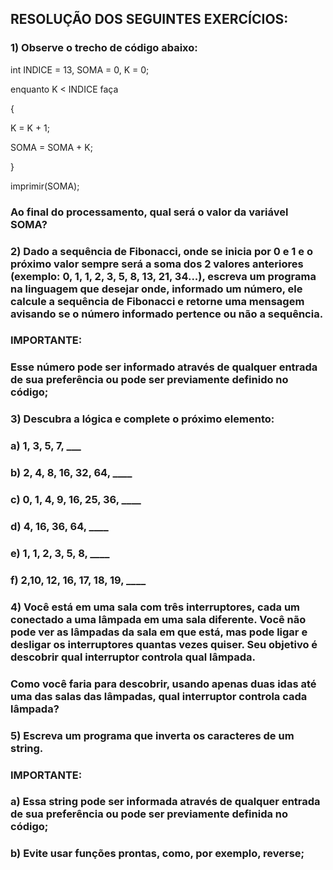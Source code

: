 ## RESOLUÇÃO DOS SEGUINTES EXERCÍCIOS:

### 1) Observe o trecho de código abaixo:

int INDICE = 13, SOMA = 0, K = 0;

enquanto K < INDICE faça

{

K = K + 1;

SOMA = SOMA + K;

}

imprimir(SOMA);

### Ao final do processamento, qual será o valor da variável SOMA?



### 2) Dado a sequência de Fibonacci, onde se inicia por 0 e 1 e o próximo valor sempre será a soma dos 2 valores anteriores (exemplo: 0, 1, 1, 2, 3, 5, 8, 13, 21, 34...), escreva um programa na linguagem que desejar onde, informado um número, ele calcule a sequência de Fibonacci e retorne uma mensagem avisando se o número informado pertence ou não a sequência.

### IMPORTANTE:
### Esse número pode ser informado através de qualquer entrada de sua preferência ou pode ser previamente definido no código;



### 3) Descubra a lógica e complete o próximo elemento:

### a) 1, 3, 5, 7, ___

### b) 2, 4, 8, 16, 32, 64, ____

### c) 0, 1, 4, 9, 16, 25, 36, ____

### d) 4, 16, 36, 64, ____

### e) 1, 1, 2, 3, 5, 8, ____

### f) 2,10, 12, 16, 17, 18, 19, ____



### 4) Você está em uma sala com três interruptores, cada um conectado a uma lâmpada em uma sala diferente. Você não pode ver as lâmpadas da sala em que está, mas pode ligar e desligar os interruptores quantas vezes quiser. Seu objetivo é descobrir qual interruptor controla qual lâmpada.

### Como você faria para descobrir, usando apenas duas idas até uma das salas das lâmpadas, qual interruptor controla cada lâmpada?



### 5) Escreva um programa que inverta os caracteres de um string.

### IMPORTANTE:

### a) Essa string pode ser informada através de qualquer entrada de sua preferência ou pode ser previamente definida no código;

### b) Evite usar funções prontas, como, por exemplo, reverse;
